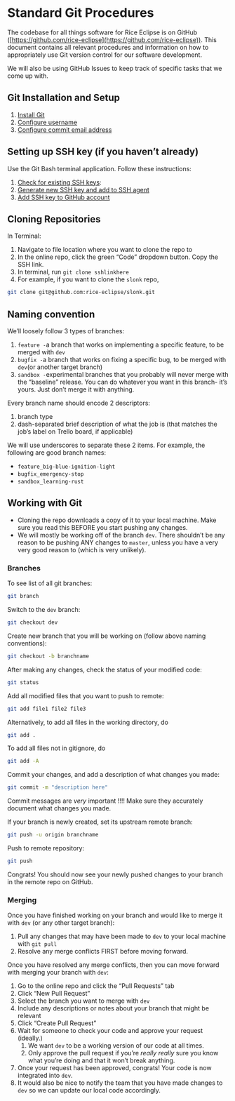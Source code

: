 # Standard Git Procedures

The codebase for all things software for Rice Eclipse is on GitHub ([https://github.com/rice-eclipse](https://github.com/rice-eclipse)). This document contains all relevant procedures and information on how to appropriately use Git version control for our software development.

We will also be using GitHub Issues to keep track of specific tasks that we come up with.

## Git Installation and Setup

1. [Install Git](https://git-scm.com/downloads)
2. [Configure username](https://docs.github.com/en/get-started/getting-started-with-git/setting-your-username-in-git)
3. [Configure commit email address](https://docs.github.com/en/account-and-profile/setting-up-and-managing-your-personal-account-on-github/managing-email-preferences/setting-your-commit-email-address#setting-your-commit-email-address-in-git)

## Setting up SSH key (if you haven’t already)

Use the Git Bash terminal application. Follow these instructions:

1. [Check for existing SSH keys](https://docs.github.com/en/authentication/connecting-to-github-with-ssh/checking-for-existing-ssh-keys):
2. [Generate new SSH key and add to SSH agent](https://docs.github.com/en/authentication/connecting-to-github-with-ssh/generating-a-new-ssh-key-and-adding-it-to-the-ssh-agent)
3. [Add SSH key to GitHub account](https://docs.github.com/en/authentication/connecting-to-github-with-ssh/adding-a-new-ssh-key-to-your-github-account)

## Cloning Repositories

In Terminal:

1. Navigate to file location where you want to clone the repo to
1. In the online repo, click the green “Code” dropdown button. Copy the SSH link.
1. In terminal, run `git clone sshlinkhere`
1. For example, if you want to clone the `slonk` repo,

```sh
git clone git@github.com:rice-eclipse/slonk.git
```

## Naming convention

We’ll loosely follow 3 types of branches:

1. `feature -`a branch that works on implementing a specific feature, to be merged with `dev`
2. `bugfix -`a branch that works on fixing a specific bug, to be merged with `dev`(or another target branch)
3. `sandbox -`experimental branches that you probably will never merge with the “baseline” release. You can do whatever you want in this branch- it’s yours. Just don’t merge it with anything.

Every branch name should encode 2 descriptors:

1. branch type
2. dash-separated brief description of what the job is (that matches the job’s label on Trello board, if applicable)

We will use underscores to separate these 2 items. For example, the following are good branch names:

* `feature_big-blue-ignition-light`
* `bugfix_emergency-stop`
* `sandbox_learning-rust`

## Working with Git

* Cloning the repo downloads a copy of it to your local machine. Make sure you read this BEFORE you start pushing any changes.
* We will mostly be working off of the branch `dev`. There shouldn’t be any reason to be pushing ANY changes to `master`, unless you have a very very good reason to (which is very unlikely).

### Branches

To see list of all git branches:

```sh
git branch
```

Switch to the `dev` branch:

```sh
git checkout dev
```

Create new branch that you will be working on (follow above naming conventions):

```sh
git checkout -b branchname
```

After making any changes, check the status of your modified code:

```sh
git status
```

Add all modified files that you want to push to remote:

```sh
git add file1 file2 file3
```

Alternatively, to add all files in the working directory, do

```sh
git add .
```

To add all files not in gitignore, do

```sh
git add -A
```

Commit your changes, and add a description of what changes you made:

```sh
git commit -m "description here"
```

Commit messages are *very* important !!!! Make sure they accurately document what changes you made.

If your branch is newly created, set its upstream remote branch:

```sh
git push -u origin branchname
```

Push to remote repository:

```sh
git push
```

Congrats! You should now see your newly pushed changes to your branch in the remote repo on GitHub.

### Merging

Once you have finished working on your branch and would like to merge it with `dev` (or any other target branch):

1. Pull any changes that may have been made to `dev` to your local machine with `git pull`
1. Resolve any merge conflicts FIRST before moving forward.

Once you have resolved any merge conflicts, then you can move forward with merging your branch with `dev`:

1. Go to the online repo and click the “Pull Requests” tab
1. Click “New Pull Request”
1. Select the branch you want to merge with `dev`
1. Include any descriptions or notes about your branch that might be relevant
1. Click “Create Pull Request”
1. Wait for someone to check your code and approve your request (ideally.)
    1. We want `dev` to be a working version of our code at all times.
    1. Only approve the pull request if you’re *really really* sure you know what you’re doing and that it won’t break anything.
1. Once your request has been approved, congrats! Your code is now integrated into `dev`.
1. It would also be nice to notify the team that you have made changes to `dev` so we can update our local code accordingly.
